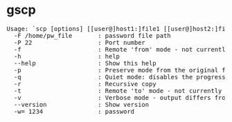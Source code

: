 # gscp
<pre>
Usage: `scp [options] [[user@]host1:]file1 [[user@]host2:]file2`
  -F /home/pw_file       : password file path
  -P 22                  : Port number
  -f                     : Remote 'from' mode - not currently supported
  -h                     : help
  --help                 : Show this help
  -p                     : Preserve mode from the original file
  -q                     : Quiet mode: disables the progress meter as well as warning and diagnostic messages
  -r                     : Recursive copy
  -t                     : Remote 'to' mode - not currently supported
  -v                     : Verbose mode - output differs from normal scp
  --version              : Show version
  -w= 1234               : password
</pre>
